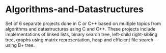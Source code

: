 # Algorithms-and-Datastructures

Set of 6 separate projects done in C or C++ based on multiple topics from algorithms and datastructures
using C and C++. These projects include implementations of linked lists, binary search tree, left-child
right-sibling tree, graphs using matrix representation, heap and efficient file search using B+ tree.
